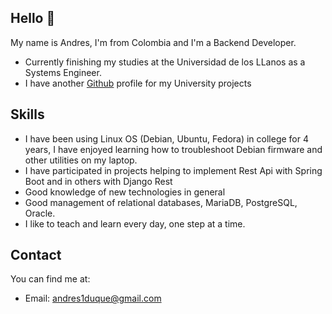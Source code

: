 ## Hello 👋

My name is Andres, I'm from Colombia and I'm a Backend Developer.

* Currently finishing my studies at the Universidad de los LLanos as a Systems Engineer.
* I have another [Github](https://github.com/andresduqu3) profile for my University projects

## Skills

* I have been using Linux OS (Debian, Ubuntu, Fedora) in college for 4 years, I have enjoyed learning how to troubleshoot Debian firmware and other utilities on my laptop.
* I have participated in projects helping to implement Rest Api with Spring Boot and in others with Django Rest
* Good knowledge of new technologies in general
* Good management of relational databases, MariaDB, PostgreSQL, Oracle.
* I like to teach and learn every day, one step at a time.

## Contact

You can find me at:
* Email: andres1duque@gmail.com

